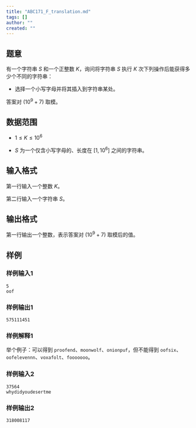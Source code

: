 ```yaml
---
title: "ABC171_F_translation.md"
tags: []
author: ""
created: ""
---
```


## 题意

有一个字符串 $S$ 和一个正整数 $K$，询问将字符串 $S$ 执行 $K$ 次下列操作后能获得多少个不同的字符串：

- 选择一个小写字母并将其插入到字符串某处。

答案对 $(10^9+7)$ 取模。

## 数据范围

- $1 \leq K \leq 10^6$

- $S$ 为一个仅含小写字母的、长度在 $[1,10^6]$ 之间的字符串。

## 输入格式

第一行输入一个整数 $K$。

第二行输入一个字符串 $S$。

## 输出格式

第一行输出一个整数，表示答案对 $(10^9+7)$ 取模后的值。

## 样例

### 样例输入1

```
5
oof
```

### 样例输出1

```
575111451
```

### 样例解释1

举个例子：可以得到 `proofend`、`moonwolf`、`onionpuf`，但不能得到 `oofsix`、`oofelevennn`、`voxafolt`、`fooooooo`。

### 样例输入2

```
37564
whydidyoudesertme
```

### 样例输出2

```
318008117
```

